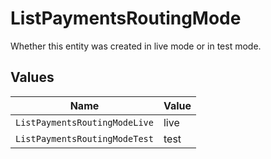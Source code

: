 # ListPaymentsRoutingMode

Whether this entity was created in live mode or in test mode.


## Values

| Name                          | Value                         |
| ----------------------------- | ----------------------------- |
| `ListPaymentsRoutingModeLive` | live                          |
| `ListPaymentsRoutingModeTest` | test                          |
